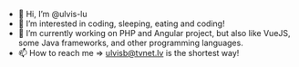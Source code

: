 - 👋 Hi, I’m @ulvis-lu
- 👀 I’m interested in coding, sleeping, eating and coding!
- 🌱 I’m currently working on PHP and Angular project, but also like VueJS, some Java frameworks, and other programming languages.
- 📫 How to reach me => ulvisb@tvnet.lv is the shortest way!
